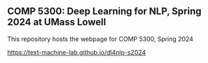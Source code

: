 ## COMP 5300: Deep Learning for NLP, Spring 2024 at UMass Lowell

This repository hosts the webpage for COMP 5300, Spring 2024

https://text-machine-lab.github.io/dl4nlp-s2024
